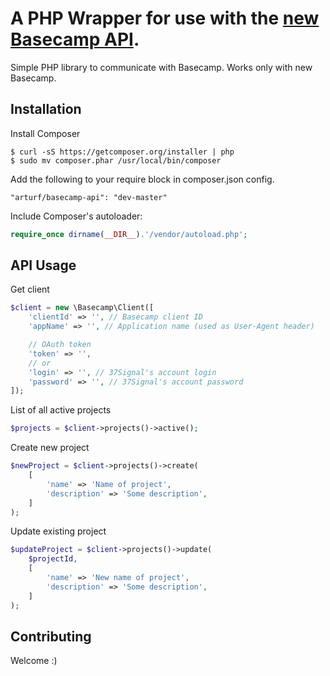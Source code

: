 A PHP Wrapper for use with the [new Basecamp API](https://github.com/basecamp/bcx-api).
==============

Simple PHP library to communicate with Basecamp. Works only with new Basecamp.

Installation
------------
Install Composer

```
$ curl -sS https://getcomposer.org/installer | php
$ sudo mv composer.phar /usr/local/bin/composer
```

Add the following to your require block in composer.json config.

```
"arturf/basecamp-api": "dev-master"
```

Include Composer's autoloader:


```php
require_once dirname(__DIR__).'/vendor/autoload.php';
```

API Usage
-----------------

Get client
```php
$client = new \Basecamp\Client([
    'clientId' => '', // Basecamp client ID
    'appName' => '', // Application name (used as User-Agent header)

    // OAuth token
    'token' => '',
    // or
    'login' => '', // 37Signal's account login
    'password' => '', // 37Signal's account password
]);
```

List of all active projects
```php
$projects = $client->projects()->active();
```

Create new project
```php
$newProject = $client->projects()->create(
    [
        'name' => 'Name of project',
        'description' => 'Some description',
    ]
);
```

Update existing project
```php
$updateProject = $client->projects()->update(
    $projectId,
    [
        'name' => 'New name of project',
        'description' => 'Some description',
    ]
);
```

Contributing
------------

Welcome :)